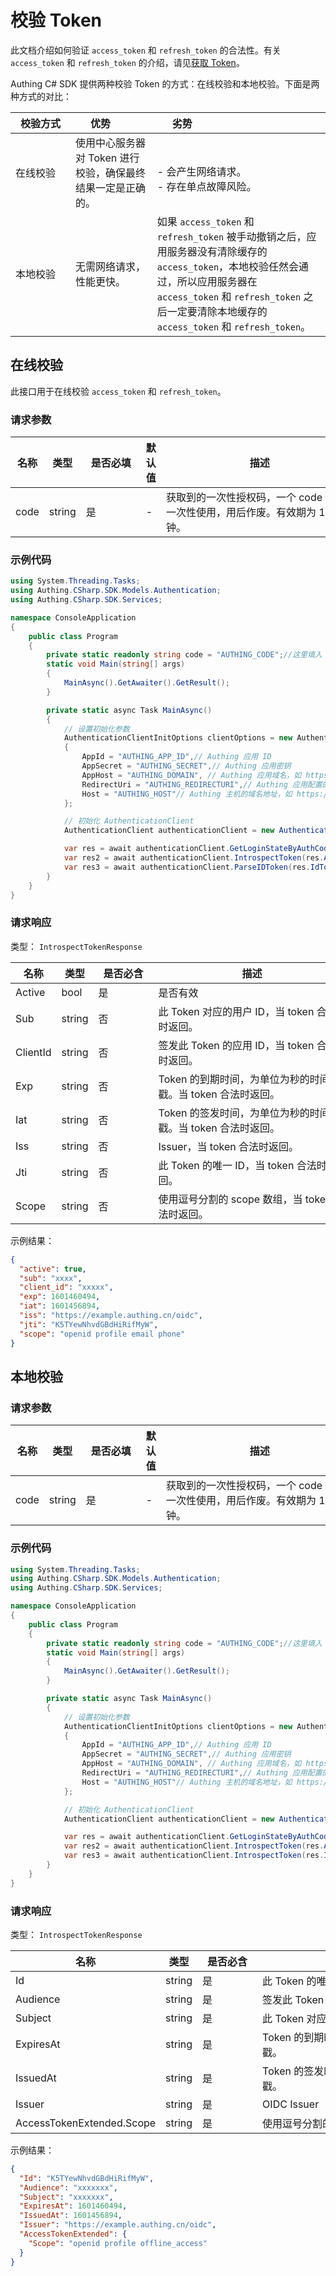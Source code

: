 # 校验 Token

<LastUpdated />

此文档介绍如何验证 `access_token` 和 `refresh_token` 的合法性。有关 `access_token` 和 `refresh_token` 的介绍，请见[获取 Token](./get-access-token.md)。

Authing C# SDK 提供两种校验 Token 的方式：在线校验和本地校验。下面是两种方式的对比：

| <div style="width:80px">校验方式</div> | <div style="width:80px">优势</div>                          | <div style="width:80px">劣势</div>                                                                                                                                                                                                  |
| -------------------------------------- | ----------------------------------------------------------- | ----------------------------------------------------------------------------------------------------------------------------------------------------------------------------------------------------------------------------------- |
| 在线校验                               | 使用中心服务器对 Token 进行校验，确保最终结果一定是正确的。 | <br> - 会产生网络请求。 <br>- 存在单点故障风险。                                                                                                                                                                                    |
| 本地校验                               | 无需网络请求，性能更快。                                    | 如果 `access_token` 和 `refresh_token` 被手动撤销之后，应用服务器没有清除缓存的 `access_token`，本地校验任然会通过，所以应用服务器在 `access_token` 和 `refresh_token` 之后一定要清除本地缓存的 `access_token` 和 `refresh_token`。 |


## 在线校验

此接口用于在线校验 `access_token` 和 `refresh_token`。

### 请求参数

| 名称 | 类型   | <div style="width:80px">是否必填</div> | 默认值 | <div style="width:300px">描述</div>                          | <div style="width:200px"></div>示例值</div> |
| ---- | ------ | -------------------------------------- | ------ | ------------------------------------------------------------ | ------------------------------------------- |
| code | string | 是                                     | -      | 获取到的一次性授权码，一个 code 仅限一次性使用，用后作废。有效期为 10 分钟。 | `some-randon-string`                        |

### 示例代码

```C#
using System.Threading.Tasks;
using Authing.CSharp.SDK.Models.Authentication;
using Authing.CSharp.SDK.Services;

namespace ConsoleApplication
{
    public class Program
    {
        private static readonly string code = "AUTHING_CODE";//这里填入 认证成功后 URL 回调地址中的 code 参数值
        static void Main(string[] args)
        {
            MainAsync().GetAwaiter().GetResult();
        }

        private static async Task MainAsync()
        {
            // 设置初始化参数
            AuthenticationClientInitOptions clientOptions = new AuthenticationClientInitOptions
            {
                AppId = "AUTHING_APP_ID",// Authing 应用 ID
                AppSecret = "AUTHING_SECRET",// Authing 应用密钥
                AppHost = "AUTHING_DOMAIN", // Authing 应用域名，如 https://example.authing.cn
                RedirectUri = "AUTHING_REDIRECTURI",// Authing 应用配置的登录回调地址
                Host = "AUTHING_HOST"// Authing 主机的域名地址，如 https://core.authing.cn
            };

            // 初始化 AuthenticationClient
            AuthenticationClient authenticationClient = new AuthenticationClient(clientOptions);

            var res = await authenticationClient.GetLoginStateByAuthCode(code, clientOptions.RedirectUri);
            var res2 = await authenticationClient.IntrospectToken(res.AccessToken);//校验 AccessToken 
            var res3 = await authenticationClient.ParseIDToken(res.IdToken);//校验 IdToken 
        }
    }
}
```


### 请求响应

类型： `IntrospectTokenResponse`

| 名称      | 类型   | <div style="width:80px">是否必含</div> | <div style="width:300px">描述</div>                         | <div style="width:200px">示例值</div> |
| --------- | ------ | -------------------------------------- | ----------------------------------------------------------- | ------------------------------------- |
| Active    | bool   | 是                                     | 是否有效                                                    | `true`                                |
| Sub       | string | 否                                     | 此 Token 对应的用户 ID，当 token 合法时返回。               | `xxxxxx`                              |
| ClientId  | string | 否                                     | 签发此 Token 的应用 ID，当 token 合法时返回。               | `xxxxxx`                              |
| Exp       | string | 否                                     | Token 的到期时间，为单位为秒的时间戳。当 token 合法时返回。 | `1601460494`                          |
| Iat       | string | 否                                     | Token 的签发时间，为单位为秒的时间戳。当 token 合法时返回。 | `1601456894`                          |
| Iss       | string | 否                                     | Issuer，当 token 合法时返回。                               | `https://example.authing.cn/oidc`     |
| Jti       | string | 否                                     | 此 Token 的唯一 ID，当 token 合法时返回。                   | `K5TYewNhvdGBdHiRifMyW`               |
| Scope     | string | 否                                     | 使用逗号分割的 scope 数组，当 token 合法时返回。            | `openid profile`                      |


示例结果：

```json
{
  "active": true,
  "sub": "xxxx",
  "client_id": "xxxxx",
  "exp": 1601460494,
  "iat": 1601456894,
  "iss": "https://example.authing.cn/oidc",
  "jti": "K5TYewNhvdGBdHiRifMyW",
  "scope": "openid profile email phone"
}
```



## 本地校验


### 请求参数

| 名称 | 类型   | <div style="width:80px">是否必填</div> | 默认值 | <div style="width:300px">描述</div>                          | <div style="width:200px"></div>示例值</div> |
| ---- | ------ | -------------------------------------- | ------ | ------------------------------------------------------------ | ------------------------------------------- |
| code | string | 是                                     | -      | 获取到的一次性授权码，一个 code 仅限一次性使用，用后作废。有效期为 10 分钟。 | `some-randon-string`                        |

### 示例代码

```C#
using System.Threading.Tasks;
using Authing.CSharp.SDK.Models.Authentication;
using Authing.CSharp.SDK.Services;

namespace ConsoleApplication
{
    public class Program
    {
        private static readonly string code = "AUTHING_CODE";//这里填入 认证成功后 URL 回调地址中的 code 参数值
        static void Main(string[] args)
        {
            MainAsync().GetAwaiter().GetResult();
        }

        private static async Task MainAsync()
        {
            // 设置初始化参数
            AuthenticationClientInitOptions clientOptions = new AuthenticationClientInitOptions
            {
                AppId = "AUTHING_APP_ID",// Authing 应用 ID
                AppSecret = "AUTHING_SECRET",// Authing 应用密钥
                AppHost = "AUTHING_DOMAIN", // Authing 应用域名，如 https://example.authing.cn
                RedirectUri = "AUTHING_REDIRECTURI",// Authing 应用配置的登录回调地址
                Host = "AUTHING_HOST"// Authing 主机的域名地址，如 https://core.authing.cn
            };

            // 初始化 AuthenticationClient
            AuthenticationClient authenticationClient = new AuthenticationClient(clientOptions);

            var res = await authenticationClient.GetLoginStateByAuthCode(code, clientOptions.RedirectUri);
            var res2 = await authenticationClient.IntrospectToken(res.AccessToken);//校验 AccessToken 
            var res3 = await authenticationClient.IntrospectToken(res.IdToken);//校验 IdToken 
        }
    }
}
```

### 请求响应

类型： `IntrospectTokenResponse`

| 名称                      | 类型   | <div style="width:80px">是否必含</div> | <div style="width:300px">描述</div>    | <div style="width:200px">示例值</div> |
| ------------------------- | ------ | -------------------------------------- | -------------------------------------- | ------------------------------------- |
| Id                        | string | 是                                     | 此 Token 的唯一 ID                     | `K5TYewNhvdGBdHiRifMyW`               |
| Audience                  | string | 是                                     | 签发此 Token 的应用 ID                 | `xxxxxxx`                             |
| Subject                   | string | 是                                     | 此 Token 对应的用户 ID                 | `xxxxxxx`                             |
| ExpiresAt                 | string | 是                                     | Token 的到期时间，为单位为秒的时间戳。 | `1601460494`                          |
| IssuedAt                  | string | 是                                     | Token 的签发时间，为单位为秒的时间戳。 | `1601460494`                          |
| Issuer                    | string | 是                                     | OIDC Issuer                            | `https://example.authing.cn/oidc`     |
| AccessTokenExtended.Scope | string | 是                                     | 使用逗号分割的 scope 数组              | `openid profile`                      |


示例结果：

```json
{
  "Id": "K5TYewNhvdGBdHiRifMyW",
  "Audience": "xxxxxxx",
  "Subject": "xxxxxxx",
  "ExpiresAt": 1601460494,
  "IssuedAt": 1601456894,
  "Issuer": "https://example.authing.cn/oidc",
  "AccessTokenExtended": {
    "Scope": "openid profile offline_access"
  }
}
```
